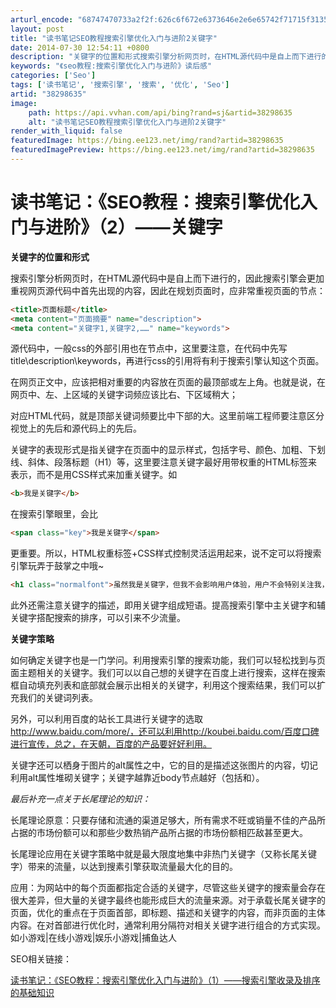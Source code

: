 ```yaml
---
arturl_encode: "68747470733a2f2f:626c6f672e6373646e2e6e65742f71715f3135333338313439:2f61727469636c652f64657461696c732f3338323938363335"
layout: post
title: "读书笔记SEO教程搜索引擎优化入门与进阶2关键字"
date: 2014-07-30 12:54:11 +0800
description: "关键字的位置和形式搜索引擎分析网页时，在HTML源代码中是自上而下进行的，因此搜索引擎会更加重视网页"
keywords: "《seo教程:搜索引擎优化入门与进阶》读后感"
categories: ['Seo']
tags: ['读书笔记', '搜索引擎', '搜索', '优化', 'Seo']
artid: "38298635"
image:
    path: https://api.vvhan.com/api/bing?rand=sj&artid=38298635
    alt: "读书笔记SEO教程搜索引擎优化入门与进阶2关键字"
render_with_liquid: false
featuredImage: https://bing.ee123.net/img/rand?artid=38298635
featuredImagePreview: https://bing.ee123.net/img/rand?artid=38298635
---
```


# 读书笔记：《SEO教程：搜索引擎优化入门与进阶》（2）——关键字

**关键字的位置和形式**

搜索引擎分析网页时，在HTML源代码中是自上而下进行的，因此搜索引擎会更加重视网页源代码中首先出现的内容，因此在规划页面时，应非常重视页面的<head>节点：

```html
<title>页面标题</title>
<meta content="页面摘要" name="description">
<meta content="关键字1,关键字2,……" name="keywords">
```

源代码中，一般css的外部引用也在<head>节点中，这里要注意，在代码中先写title\description\keywords，再进行css的引用将有利于搜索引擎认知这个页面。

在网页正文中，应该把相对重要的内容放在页面的最顶部或左上角。也就是说，在网页中、左、上区域的关键字词频应该比右、下区域稍大；

对应HTML代码，就是顶部关键词频要比中下部的大。这里前端工程师要注意区分视觉上的先后和源代码上的先后。

关键字的表现形式是指关键字在页面中的显示样式，包括字号、颜色、加粗、下划线、斜体、段落标题（H1）等，这里要注意关键字最好用带权重的HTML标签来表示，而不是用CSS样式来加重关键字。如

```html
<b>我是关键字</b>
```

在搜索引擎眼里，会比

```html
<span class="key">我是关键字</span>
```

更重要。所以，HTML权重标签+CSS样式控制灵活运用起来，说不定可以将搜索引擎玩弄于鼓掌之中哦~

```html
<h1 class="normalfont">虽然我是关键字，但我不会影响用户体验，用户不会特别关注我，我是小透明~</h1>
```

此外还需注意关键字的描述，即用关键字组成短语。提高搜索引擎中主关键字和辅关键字搭配搜索的排序，可以引来不少流量。

**关键字策略**

如何确定关键字也是一门学问。利用搜索引擎的搜索功能，我们可以轻松找到与页面主题相关的关键字。我们可以以自己想的关键字在百度上进行搜索，这样在搜索框自动填充列表和底部就会展示出相关的关键字，利用这个搜索结果，我们可以扩充我们的关键词列表。

另外，可以利用百度的站长工具进行关键字的选取 http://www.baidu.com/more/，还可以利用http://koubei.baidu.com/百度口碑进行宣传，总之，在天朝，百度的产品要好好利用。

关键字还可以栖身于图片的alt属性之中，它的目的是描述这张图片的内容，切记利用alt属性堆砌关键字；关键字越靠近body节点越好（包括<body>和</body>）。

*最后补充一点关于长尾理论的知识：*

长尾理论原意：只要存储和流通的渠道足够大，所有需求不旺或销量不佳的产品所占据的市场份额可以和那些少数热销产品所占据的市场份额相匹敌甚至更大。

长尾理论应用在关键字策略中就是最大限度地集中非热门关键字（又称长尾关键字）带来的流量，以达到搜素引擎获取流量最大化的目的。

应用：为网站中的每个页面都指定合适的关键字，尽管这些关键字的搜索量会存在很大差异，但大量的关键字最终也能形成巨大的流量来源。对于承载长尾关键字的页面，优化的重点在于页面首部，即标题、描述和关键字的内容，而非页面的主体内容。在对首部进行优化时，通常利用分隔符对相关关键字进行组合的方式实现。如小游戏|在线小游戏|娱乐小游戏|捕鱼达人

  

SEO相关链接：

[读书笔记：《SEO教程：搜索引擎优化入门与进阶》（1）——搜索引擎收录及排序的基础知识](http://blog.shianyunduanbj.com/post/seo_basic.html)